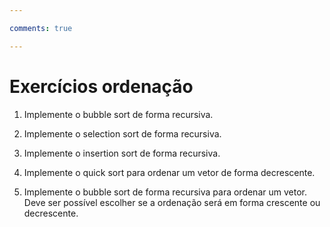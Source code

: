 ```yaml
---

comments: true

---
```


# **Exercícios ordenação**

1. Implemente o bubble sort de forma recursiva.

2. Implemente o selection sort de forma recursiva.

3. Implemente o insertion sort de forma recursiva.

4. Implemente o quick sort para ordenar um vetor de forma decrescente.

5. Implemente o bubble sort de forma recursiva para ordenar um vetor. Deve ser possível escolher se a ordenação será em forma crescente ou decrescente.
